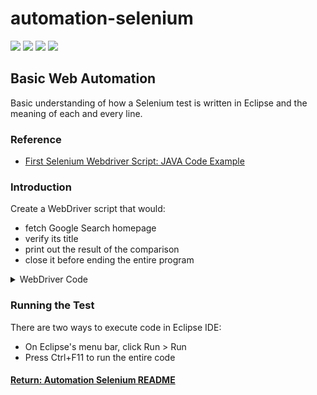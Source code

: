 # automation-selenium

[<img src="https://img.shields.io/badge/-Selenium-brightgreen">](https://www.selenium.dev/) [<img src="https://img.shields.io/badge/-Maven-orangered">](hhttps://maven.apache.org/) [<img src="https://img.shields.io/badge/-Eclipse_IDE-orange">](https://www.eclipse.org/) [<img src="https://img.shields.io/badge/-Java-darkred">](https://www.java.com/en/)

## Basic Web Automation
Basic understanding of how a Selenium test is written in Eclipse and the meaning of each and every line.

### Reference
- [First Selenium Webdriver Script: JAVA Code Example](https://www.guru99.com/first-webdriver-script.html)

### Introduction
Create a WebDriver script that would:
- fetch Google Search homepage
- verify its title
- print out the result of the comparison
- close it before ending the entire program

<details>
<summary>WebDriver Code</summary>
<p>

```java
package testSafari;

import org.openqa.selenium.WebDriver;
import org.openqa.selenium.safari.SafariDriver;  

public class firstTest {

    public static void main(String[] args) {
        // instantiation driver object
        WebDriver driver = new SafariDriver();
        // URL, expected/actual titles are specified as parameters
        String baseUrl = "http://www.google.co.uk/";
        String expectedTitle = "Google";
        String actualTitle = "";
        // launch web browser and direct it to the base URL
        driver.get(baseUrl);
        // get the actual value of the title
        actualTitle = driver.getTitle();
        /*
         * compare the actual title of the page with the expected one and print
         * the result as "Passed" or "Failed"
         */
        if (actualTitle.contentEquals(expectedTitle)){
            System.out.println("Test Passed");
        } else {
            System.out.println("Test Failed");
        }
        // close web browser
        driver.close();  
    }
}
```

</p>
</details>

### Running the Test
There are two ways to execute code in Eclipse IDE:
- On Eclipse's menu bar, click Run > Run
- Press Ctrl+F11 to run the entire code

#### [Return: Automation Selenium README](../README.md)